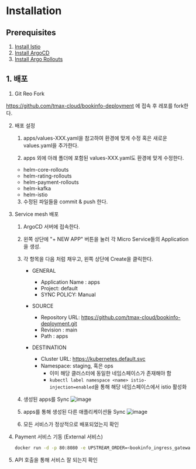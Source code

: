 # Installation

## Prerequisites
1. [Install Istio](https://github.com/tmax-cloud/install-istio)
2. [Install ArgoCD](https://github.com/tmax-cloud/install-argocd)
3. [Install Argo Rollouts](https://github.com/tmax-cloud/install-argo-rollouts)

## 1. 배포

1. Git Reo Fork

https://github.com/tmax-cloud/bookinfo-deployment 에 접속 후 레포를 fork한다.

2. 배포 설정

    1. apps/values-XXX.yaml을 참고하여 환경에 맞게 수정 혹은 새로운 values.yaml을 추가한다.

    2. apps 외에 아래 폴더에 포함된 values-XXX.yaml도 환경에 맞게 수정한다.

     * helm-core-rollouts
     * helm-rating-rollouts
     * helm-payment-rollouts
     * helm-kafka
     * helm-istio

    3. 수정된 파일들을 commit & push 한다.

3. Service mesh 배포
   1. ArgoCD 서버에 접속한다.
   2. 왼쪽 상단에 "+ NEW APP" 버튼을 눌러 각 Micro Service들의 Application을 생성.
   3. 각 항목을 다음 처럼 채우고, 왼쪽 상단에 Create을 클릭한다.
   
       * GENERAL
           * Application Name : apps
           * Project: default
           * SYNC POLICY: Manual
    
       * SOURCE
           * Repository URL: https://github.com/tmax-cloud/bookinfo-deployment.git
           * Revision : main
           * Path : apps
    
       * DESTINATION
           * Cluster URL: https://kubernetes.default.svc
           * Namespace: staging, 혹은 ops
               * 이미 해당 클러스터에 동일한 네임스페이스가 존재해야 함
               * `kubectl label namespace <name> istio-injection=enabled`을 통해 해당 네임스페이스에서 istio 활성화

   4. 생성된 apps를 Sync
      ![image](https://github.com/tmax-cloud/bookinfo-deployment/blob/main/img/1.png)
   
   5. apps를 통해 생성된 다른 애플리케이션들 Sync
      ![image](https://github.com/tmax-cloud/bookinfo-deployment/blob/main/img/2.png)
                                                
   6. 모든 서비스가 정상적으로 배포되었는지 확인

4. Payment 서비스 기동 (External 서비스)

    ```bash
    docker run -d -p 80:8080 -e UPSTREAM_ORDER=<bookinfo_ingress_gateway_url> tmaxcloudck/bookinfo-payment
    ```
   
5. API 호출을 통해 서비스 잘 되는지 확인